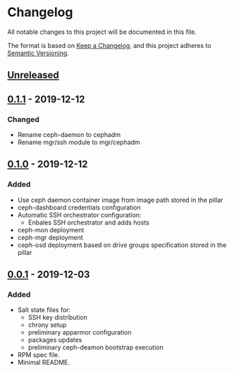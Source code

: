 # Changelog

All notable changes to this project will be documented in this file.

The format is based on [Keep a Changelog](https://keepachangelog.com/en/1.0.0/),
and this project adheres to [Semantic Versioning](https://semver.org/spec/v2.0.0.html).

## [Unreleased]

## [0.1.1] - 2019-12-12
### Changed
- Rename ceph-daemon to cephadm
- Rename mgr/ssh module to mgr/cephadm

## [0.1.0] - 2019-12-12
### Added
- Use ceph daemon container image from image path stored in the pillar
- ceph-dashboard credentials configuration
- Automatic SSH orchestrator configuration:
  - Enbales SSH orchestrator and adds hosts
- ceph-mon deployment
- ceph-mgr deployment
- ceph-osd deployment based on drive groups specification stored in the pillar

## [0.0.1] - 2019-12-03
### Added
- Salt state files for:
    - SSH key distribution
    - chrony setup
    - preliminary apparmor configuration
    - packages updates
    - preliminary ceph-deamon bootstrap execution
- RPM spec file.
- Minimal README.

[Unreleased]: https://github.com/SUSE/ceph-bootstrap/compare/v0.1.1...HEAD
[0.1.1]: https://github.com/SUSE/ceph-bootstrap/releases/tag/v0.1.1
[0.1.0]: https://github.com/SUSE/ceph-bootstrap/releases/tag/v0.1.0
[0.0.1]: https://github.com/SUSE/ceph-bootstrap/releases/tag/v0.0.1

